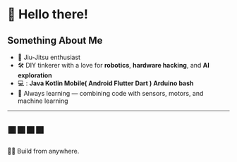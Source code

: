 # 👋 Hello there!

## Something About Me

- 🥋 Jiu-Jitsu enthusiast
- 🛠️ DIY tinkerer with a love for **robotics**, **hardware hacking**, and **AI exploration**  
- 💻 : **Java Kotlin Mobile( Android Flutter Dart ) Arduino bash**
- 🤖 Always learning — combining code with sensors, motors, and machine learning  

---

🟪🟪⬛🟪 
---
🌴🌊 Build from anywhere.

